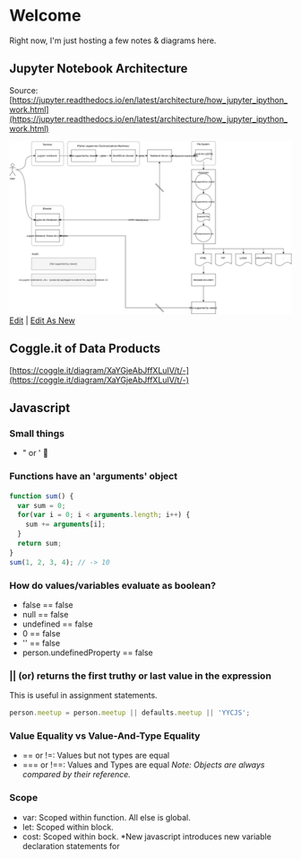 # Welcome

Right now, I'm just hosting a few notes & diagrams here.


## Jupyter Notebook Architecture
Source:
[https://jupyter.readthedocs.io/en/latest/architecture/how_jupyter_ipython_work.html](https://jupyter.readthedocs.io/en/latest/architecture/how_jupyter_ipython_work.html)

![Diagram](jupyter_notebook_architecture.svg)
<a href="https://www.draw.io/#Hpanningforbacon%2Fpanningforbacon.github.io%2Fmaster%2Fjupyter_notebook_architecture.drawio" target="_blank">Edit</a> | <a href="https://www.draw.io/#Uhttps%3A%2F%2Fpanningforbacon.github.io%2Fjupyter_notebook_architecture.svg" target="_blank">Edit As New</a>

## Coggle.it of Data Products
[https://coggle.it/diagram/XaYGjeAbJffXLuIV/t/-](https://coggle.it/diagram/XaYGjeAbJffXLuIV/t/-)

## Javascript
### Small things
* " or ' &#129335;

### Functions have an 'arguments' object
```javascript
function sum() {
  var sum = 0;
  for(var i = 0; i < arguments.length; i++) {
    sum += arguments[i];
  }
  return sum;
}
sum(1, 2, 3, 4); // -> 10
```
### How do values/variables evaluate as boolean?
* false == false
* null == false
* undefined == false
* 0 == false
* '' == false
* person.undefinedProperty == false

### || (or) returns the first truthy or last value in the expression
This is useful in assignment statements.
```javascript
person.meetup = person.meetup || defaults.meetup || 'YYCJS';
```
### Value Equality vs Value-And-Type Equality
* == or !=: Values but not types are equal
* === or !==: Values and Types are equal
*Note: Objects are always compared by their reference.*

### Scope
* var: Scoped within function. All else is global.
* let: Scoped within block.
* cost: Scoped within bock.
*New javascript introduces new variable declaration statements for 


